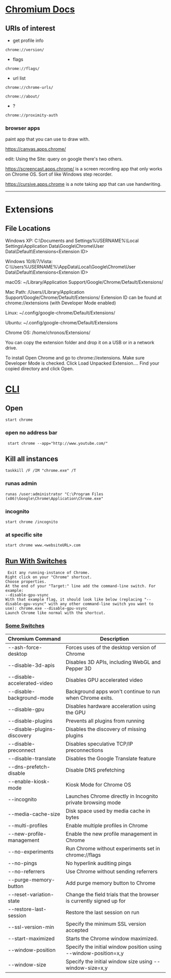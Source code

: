 # [Chromium Docs](https://chromium.googlesource.com/chromium/src/+/master/docs/user_data_dir.md)

## URIs of interest

- get profile info
```
chrome://version/
```

- flags
```
chrome://flags/
```

- url list
```
chrome://chrome-urls/
```
```
chrome://about/
```

- ?
```
chrome://proximity-auth
```

### browser apps

paint app that you can use to draw with.

https://canvas.apps.chrome/

edit: Using the Site: query on google there's two others.

https://screencast.apps.chrome/ is a screen recording app that only works on Chrome OS. Sort of like Windows step recorder.

https://cursive.apps.chrome is a note taking app that can use handwriting.

---

# Extensions 
## File Locations 
Windows XP: C:\Documents and Settings\%USERNAME%\Local Settings\Application Data\Google\Chrome\User Data\Default\Extensions\<Extension ID>

Windows 10/8/7/Vista: C:\Users\%USERNAME%\AppData\Local\Google\Chrome\User Data\Default\Extensions\<Extension ID>

macOS: ~/Library/Application Support/Google/Chrome/Default/Extensions/<Extension ID>

Mac Path: /Users/<username>/Library/Application Support/Google/Chrome/Default/Extensions/<Extension ID> Extension ID can be found at chrome://extensions (with Developer Mode enabled) 

Linux: ~/.config/google-chrome/Default/Extensions/<Extension ID>

Ubuntu: ~/.config/google-chrome/Default/Extensions

Chrome OS: /home/chronos/Extensions/<Extension ID>

You can copy the extension folder and drop it on a USB or in a network drive.

To install
Open Chrome and go to chrome://extensions.
Make sure Developer Mode is checked.
Click Load Unpacked Extension....
Find your copied directory and click Open.

# [CLI](https://www.chromium.org/developers/how-tos/run-chromium-with-flags/)

## Open

```shell
start chrome
```

### open no address bar

```shell
 start chrome --app="http://www.youtube.com/"
```
 
## Kill all instances

```shell
taskkill /F /IM "chrome.exe" /T
``` 
 
### runas admin

```shell
runas /user:administrator "C:\Program Files (x86)\Google\Chrome\Application\Chrome.exe"
```

### incognito
```shell
start chrome /incognito
```

### at specific site
```shell
start chrome www.<websiteURL>.com
```

## [Run With Switches](https://www.chromium.org/developers/how-tos/run-chromium-with-flags/)

```
 Exit any running-instance of Chrome.
Right click on your "Chrome" shortcut.
Choose properties.
At the end of your "Target:" line add the command-line switch. For example:
--disable-gpu-vsync
With that example flag, it should look like below (replacing "--disable-gpu-vsync" with any other command-line switch you want to use): chrome.exe --disable-gpu-vsync
Launch Chrome like normal with the shortcut.
```

### [Some Switches ](https://peter.sh/experiments/chromium-command-line-switches/)
 
| Chromium Command            	| Description                                                         	|
|-----------------------------	|---------------------------------------------------------------------	|
| --ash-force-desktop         	| Forces uses of the desktop version of Chrome                        	|
| --disable-3d-apis           	| Disables 3D APIs, including WebGL and Pepper 3D                     	|
| --disable-accelerated-video 	| Disables GPU accelerated video                                      	|
| --disable-background-mode   	| Background apps won't continue to run when Chrome exits.            	|
| --disable-gpu               	| Disables hardware acceleration using the GPU                        	|
| --disable-plugins           	| Prevents all plugins from running                                   	|
| --disable-plugins-discovery 	| Disables the discovery of missing plugins                           	|
| --disable-preconnect        	| Disables speculative TCP/IP preconnections                          	|
| --disable-translate         	| Disables the Google Translate feature                               	|
| --dns-prefetch-disable      	| Disable DNS prefetching                                             	|
| --enable-kiosk-mode         	| Kiosk Mode for Chrome OS                                            	|
| --incognito                 	| Launches Chrome directly in Incognito private browsing mode         	|
| --media-cache-size          	| Disk space used by media cache in bytes                             	|
| --multi-profiles            	| Enable multiple profiles in Chrome                                  	|
| --new-profile-management    	| Enable the new profile management in Chrome                         	|
| --no-experiments            	| Run Chrome without experiments set in chrome://flags                	|
| --no-pings                  	| No hyperlink auditing pings                                         	|
| --no-referrers              	| Use Chrome without sending referrers                                	|
| --purge-memory-button       	| Add purge memory button to Chrome                                   	|
| --reset-variation-state     	| Change the field trials that the browser is currently signed up for 	|
| --restore-last-session      	| Restore the last session on run                                     	|
| --ssl-version-min           	| Specify the minimum SSL version accepted                            	|
| --start-maximized           	| Starts the Chrome window maximized.                                 	|
| --window-position           	| Specify the initial window position using --window-position=x,y     	|
| --window-size               	| Specify the initial window size using --window-size=x,y             	|

